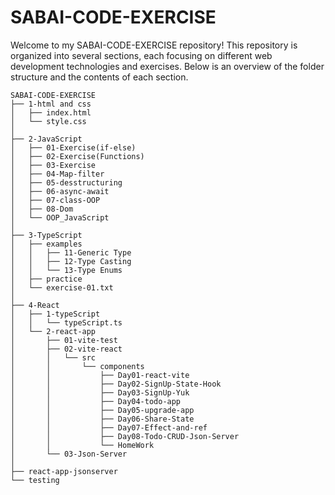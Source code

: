 # SABAI-CODE-EXERCISE

Welcome to my SABAI-CODE-EXERCISE repository! This repository is organized into several sections, each focusing on different web development technologies and exercises. Below is an overview of the folder structure and the contents of each section.

```plaintext
SABAI-CODE-EXERCISE
├── 1-html and css
│   ├── index.html
│   └── style.css
│
├── 2-JavaScript
│   ├── 01-Exercise(if-else)
│   ├── 02-Exercise(Functions)
│   ├── 03-Exercise
│   ├── 04-Map-filter
│   ├── 05-desstructuring
│   ├── 06-async-await
│   ├── 07-class-OOP
│   ├── 08-Dom
│   └── OOP_JavaScript
│
├── 3-TypeScript
│   ├── examples
│   │   ├── 11-Generic Type
│   │   ├── 12-Type Casting
│   │   └── 13-Type Enums
│   ├── practice
│   └── exercise-01.txt
│
├── 4-React
│   ├── 1-typeScript
│   │   └── typeScript.ts
│   └── 2-react-app
│       ├── 01-vite-test
│       ├── 02-vite-react
│       │   └── src
│       │       └── components
│       │           ├── Day01-react-vite
│       │           ├── Day02-SignUp-State-Hook
│       │           ├── Day03-SignUp-Yuk
│       │           ├── Day04-todo-app
│       │           ├── Day05-upgrade-app
│       │           ├── Day06-Share-State
│       │           ├── Day07-Effect-and-ref
│       │           ├── Day08-Todo-CRUD-Json-Server
│       │           └── HomeWork
│       └── 03-Json-Server
│
├── react-app-jsonserver
└── testing
```
